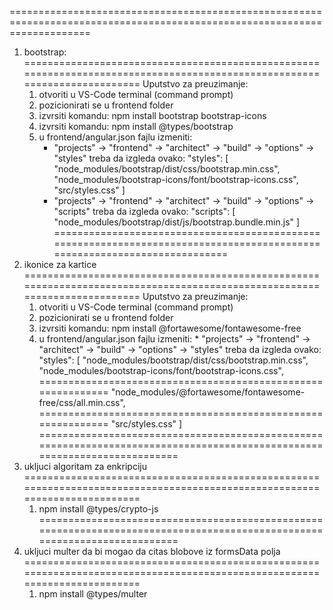 ==========================================================================================================================
1) bootstrap: 
==========================================================================================================================
Uputstvo za preuzimanje:
	1) otvoriti u VS-Code terminal (command prompt)
	2) pozicionirati se u frontend folder
	3) izvrsiti komandu: npm install bootstrap bootstrap-icons
	4) izvrsiti komandu: npm install @types/bootstrap
	5) u frontend/angular.json fajlu izmeniti:
		* "projects" -> "frontend" -> "architect" -> "build" -> "options" -> "styles" treba da izgleda ovako:
			"styles": [
				"node_modules/bootstrap/dist/css/bootstrap.min.css",
				"node_modules/bootstrap-icons/font/bootstrap-icons.css",
				"src/styles.css"
            ]
		* "projects" -> "frontend" -> "architect" -> "build" -> "options" -> "scripts" treba da izgleda ovako:
			"scripts": [
				"node_modules/bootstrap/dist/js/bootstrap.bundle.min.js"
            ]
==========================================================================================================================
2) ikonice za kartice 
==========================================================================================================================
Uputstvo za preuzimanje:
	1) otvoriti u VS-Code terminal (command prompt)
	2) pozicionirati se u frontend folder
	3) izvrsiti komandu: npm install @fortawesome/fontawesome-free
	4) u frontend/angular.json fajlu izmeniti:
			* "projects" -> "frontend" -> "architect" -> "build" -> "options" -> "styles" treba da izgleda ovako:
			"styles": [
				"node_modules/bootstrap/dist/css/bootstrap.min.css",
				"node_modules/bootstrap-icons/font/bootstrap-icons.css",
				=============================================================
				"node_modules/@fortawesome/fontawesome-free/css/all.min.css",
				=============================================================
				"src/styles.css"
            ]
==========================================================================================================================
3) ukljuci algoritam za enkripciju
==========================================================================================================================
	1) npm install @types/crypto-js
==========================================================================================================================
4) ukljuci multer da bi mogao da citas blobove iz formsData polja
==========================================================================================================================
	1) npm install @types/multer